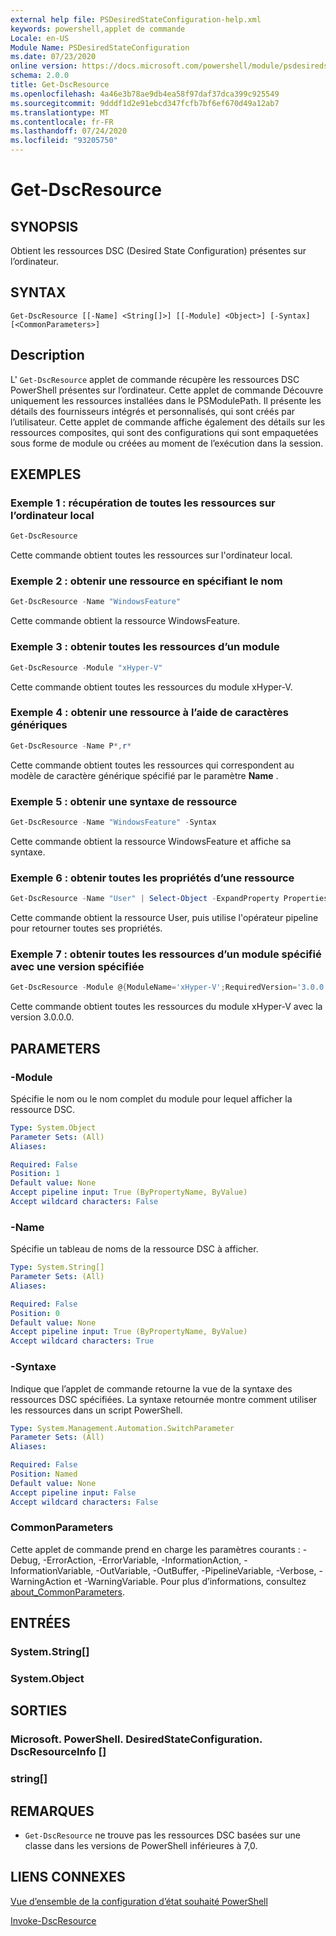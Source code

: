 ```yaml
---
external help file: PSDesiredStateConfiguration-help.xml
keywords: powershell,applet de commande
Locale: en-US
Module Name: PSDesiredStateConfiguration
ms.date: 07/23/2020
online version: https://docs.microsoft.com/powershell/module/psdesiredstateconfiguration/get-dscresource?view=powershell-5.1&WT.mc_id=ps-gethelp
schema: 2.0.0
title: Get-DscResource
ms.openlocfilehash: 4a46e3b78ae9db4ea58f97daf37dca399c925549
ms.sourcegitcommit: 9dddf1d2e91ebcd347fcfb7bf6ef670d49a12ab7
ms.translationtype: MT
ms.contentlocale: fr-FR
ms.lasthandoff: 07/24/2020
ms.locfileid: "93205750"
---
```

# Get-DscResource

## SYNOPSIS
Obtient les ressources DSC (Desired State Configuration) présentes sur l’ordinateur.

## SYNTAX

```
Get-DscResource [[-Name] <String[]>] [[-Module] <Object>] [-Syntax] [<CommonParameters>]
```

## Description

L' `Get-DscResource` applet de commande récupère les ressources DSC PowerShell présentes sur l’ordinateur. Cette applet de commande Découvre uniquement les ressources installées dans le PSModulePath. Il présente les détails des fournisseurs intégrés et personnalisés, qui sont créés par l’utilisateur. Cette applet de commande affiche également des détails sur les ressources composites, qui sont des configurations qui sont empaquetées sous forme de module ou créées au moment de l’exécution dans la session.

## EXEMPLES

### Exemple 1 : récupération de toutes les ressources sur l’ordinateur local

```powershell
Get-DscResource
```

Cette commande obtient toutes les ressources sur l'ordinateur local.

### Exemple 2 : obtenir une ressource en spécifiant le nom

```powershell
Get-DscResource -Name "WindowsFeature"
```

Cette commande obtient la ressource WindowsFeature.

### Exemple 3 : obtenir toutes les ressources d’un module

```powershell
Get-DscResource -Module "xHyper-V"
```

Cette commande obtient toutes les ressources du module xHyper-V.

### Exemple 4 : obtenir une ressource à l’aide de caractères génériques

```powershell
Get-DscResource -Name P*,r*
```

Cette commande obtient toutes les ressources qui correspondent au modèle de caractère générique spécifié par le paramètre **Name** .

### Exemple 5 : obtenir une syntaxe de ressource

```powershell
Get-DscResource -Name "WindowsFeature" -Syntax
```

Cette commande obtient la ressource WindowsFeature et affiche sa syntaxe.

### Exemple 6 : obtenir toutes les propriétés d’une ressource

```powershell
Get-DscResource -Name "User" | Select-Object -ExpandProperty Properties
```

Cette commande obtient la ressource User, puis utilise l'opérateur pipeline pour retourner toutes ses propriétés.

### Exemple 7 : obtenir toutes les ressources d’un module spécifié avec une version spécifiée

```powershell
Get-DscResource -Module @{ModuleName='xHyper-V';RequiredVersion='3.0.0.0'}
```

Cette commande obtient toutes les ressources du module xHyper-V avec la version 3.0.0.0.

## PARAMETERS

### -Module

Spécifie le nom ou le nom complet du module pour lequel afficher la ressource DSC.

```yaml
Type: System.Object
Parameter Sets: (All)
Aliases:

Required: False
Position: 1
Default value: None
Accept pipeline input: True (ByPropertyName, ByValue)
Accept wildcard characters: False
```

### -Name

Spécifie un tableau de noms de la ressource DSC à afficher.

```yaml
Type: System.String[]
Parameter Sets: (All)
Aliases:

Required: False
Position: 0
Default value: None
Accept pipeline input: True (ByPropertyName, ByValue)
Accept wildcard characters: True
```

### -Syntaxe

Indique que l’applet de commande retourne la vue de la syntaxe des ressources DSC spécifiées. La syntaxe retournée montre comment utiliser les ressources dans un script PowerShell.

```yaml
Type: System.Management.Automation.SwitchParameter
Parameter Sets: (All)
Aliases:

Required: False
Position: Named
Default value: None
Accept pipeline input: False
Accept wildcard characters: False
```

### CommonParameters

Cette applet de commande prend en charge les paramètres courants : -Debug, -ErrorAction, -ErrorVariable, -InformationAction, -InformationVariable, -OutVariable, -OutBuffer, -PipelineVariable, -Verbose, -WarningAction et -WarningVariable. Pour plus d’informations, consultez [about_CommonParameters](https://go.microsoft.com/fwlink/?LinkID=113216).

## ENTRÉES

### System.String[]

### System.Object

## SORTIES

### Microsoft. PowerShell. DesiredStateConfiguration. DscResourceInfo []

### string[]

## REMARQUES

- `Get-DscResource` ne trouve pas les ressources DSC basées sur une classe dans les versions de PowerShell inférieures à 7,0.

## LIENS CONNEXES

[Vue d’ensemble de la configuration d’état souhaité PowerShell](/powershell/scripting/dsc/overview/overview)

[Invoke-DscResource](Invoke-DscResource.md)

